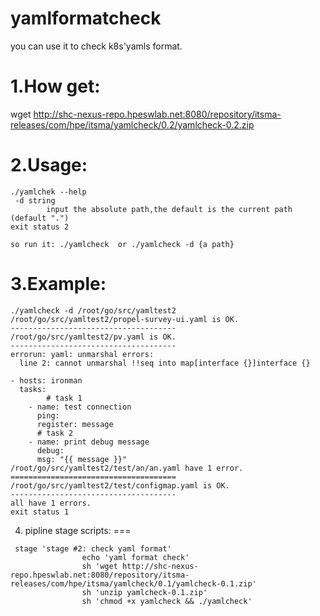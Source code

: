 # yamlformatcheck

you can use it to check k8s'yamls format.

1.How get:
===
wget http://shc-nexus-repo.hpeswlab.net:8080/repository/itsma-releases/com/hpe/itsma/yamlcheck/0.2/yamlcheck-0.2.zip

2.Usage:
===
```
./yamlchek --help
 -d string
    	input the absolute path,the default is the current path (default ".")
exit status 2
	
so run it: ./yamlcheck  or ./yamlcheck -d {a path}
```
3.Example:
===
```
./yamlcheck -d /root/go/src/yamltest2 
/root/go/src/yamltest2/propel-survey-ui.yaml is OK. 
-------------------------------------
/root/go/src/yamltest2/pv.yaml is OK. 
-------------------------------------
errorun: yaml: unmarshal errors:
  line 2: cannot unmarshal !!seq into map[interface {}]interface {} 

- hosts: ironman
  tasks:
        # task 1
    - name: test connection
      ping:
      register: message
      # task 2
    - name: print debug message
      debug:
      msg: "{{ message }}"
/root/go/src/yamltest2/test/an/an.yaml have 1 error. 
=====================================
/root/go/src/yamltest2/test/configmap.yaml is OK. 
-------------------------------------
all have 1 errors. 
exit status 1
```
4. pipline stage scripts:
===
```
 stage 'stage #2: check yaml format'
                echo 'yaml format check'
                sh 'wget http://shc-nexus-repo.hpeswlab.net:8080/repository/itsma-releases/com/hpe/itsma/yamlcheck/0.1/yamlcheck-0.1.zip'
                sh 'unzip yamlcheck-0.1.zip'
                sh 'chmod +x yamlcheck && ./yamlcheck'

```
